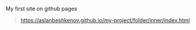 My first site on github pages

> https://aslanbeshkenov.github.io/my-project/folder/inner/index.html